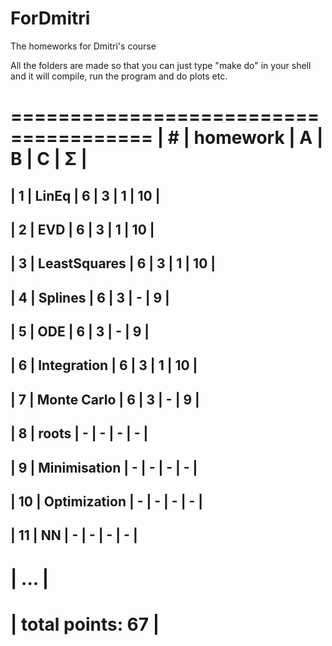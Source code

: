 # ForDmitri
The homeworks for Dmitri's course

All the folders are made so that you can just type "make do" in your shell and it will compile, run the program and do plots etc.


 ======================================
| #  | homework      | A | B | C | Σ   |
 ======================================
| 1  | LinEq         | 6 | 3 | 1 | 10  |
---------------------------------------
| 2  | EVD           | 6 | 3 | 1 | 10  |
---------------------------------------
| 3  | LeastSquares  | 6 | 3 | 1 | 10  |
---------------------------------------
| 4  | Splines       | 6 | 3 | - |  9  |
---------------------------------------
| 5  | ODE           | 6 | 3 | - |  9  |
---------------------------------------
| 6  | Integration   | 6 | 3 | 1 | 10  |
---------------------------------------
| 7  | Monte Carlo   | 6 | 3 | - |  9  |
---------------------------------------
| 8  | roots         | - | - | - |  -  |
---------------------------------------
| 9  | Minimisation  | - | - | - |  -  |
---------------------------------------
| 10  | Optimization | - | - | - |  -  |
---------------------------------------
| 11  | NN           | - | - | - |  -  |
---------------------------------------
|              ...                     |
 ======================================
|                    total points: 67  |
 ======================================
